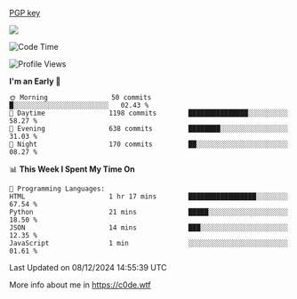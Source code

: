 [PGP key](https://c0de.wtf/urwq.asc)

<a href="https://wakatime.com"><img src="https://wakatime.com/share/@c0dezin/b7f18a7c-ab3a-40b8-8bc7-b1b7bf71f1d6.svg" /></a>

<!--START_SECTION:waka-->
![Code Time](http://img.shields.io/badge/Code%20Time-153%20hrs%2038%20mins-blue)

![Profile Views](http://img.shields.io/badge/Profile%20Views-0-blue)

**I'm an Early 🐤** 

```text
🌞 Morning                50 commits          █░░░░░░░░░░░░░░░░░░░░░░░░   02.43 % 
🌆 Daytime                1198 commits        ███████████████░░░░░░░░░░   58.27 % 
🌃 Evening                638 commits         ████████░░░░░░░░░░░░░░░░░   31.03 % 
🌙 Night                  170 commits         ██░░░░░░░░░░░░░░░░░░░░░░░   08.27 % 
```


📊 **This Week I Spent My Time On** 

```text
💬 Programming Languages: 
HTML                     1 hr 17 mins        █████████████████░░░░░░░░   67.54 % 
Python                   21 mins             █████░░░░░░░░░░░░░░░░░░░░   18.50 % 
JSON                     14 mins             ███░░░░░░░░░░░░░░░░░░░░░░   12.35 % 
JavaScript               1 min               ░░░░░░░░░░░░░░░░░░░░░░░░░   01.61 % 
```


 Last Updated on 08/12/2024 14:55:39 UTC
<!--END_SECTION:waka-->

More info about me in https://c0de.wtf
